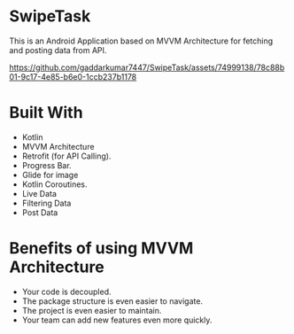 # SwipeTask

This is an Android Application based on MVVM Architecture for fetching and posting data from API.

https://github.com/gaddarkumar7447/SwipeTask/assets/74999138/78c88b01-9c17-4e85-b6e0-1ccb237b1178


# Built With
+ Kotlin
+ MVVM Architecture
+ Retrofit (for API Calling).
+ Progress Bar.
+ Glide for image
+ Kotlin Coroutines.
+ Live Data
+ Filtering Data
+ Post Data


# Benefits of using MVVM Architecture
+ Your code is decoupled.
+ The package structure is even easier to navigate.
+ The project is even easier to maintain.
+ Your team can add new features even more quickly.
